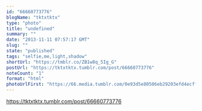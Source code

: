 ```yaml
---
id: "66660773776"
blogName: "tktxtktx"
type: "photo"
title: "undefined"
summary: ""
date: "2013-11-11 07:57:17 GMT"
slug: ""
state: "published"
tags: "selfie,me,light,shadow"
shortUrl: "https://tmblr.co/ZB1w8q_5Ig_G"
postUrl: "https://tktxtktx.tumblr.com/post/66660773776"
noteCount: "1"
format: "html"
photoUrlFirst: "https://66.media.tumblr.com/0e93d5e80506eb29203efd4ecff60ea2/tumblr_mw3a3h0uOM1slxn9qo1_1280.jpg"
---
```


https://tktxtktx.tumblr.com/post/66660773776
